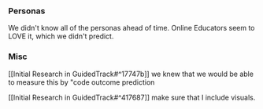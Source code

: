 ### Personas

We didn't know all of the personas ahead of time. Online Educators seem to LOVE it, which we didn't predict.

### Misc

[[Initial Research in GuidedTrack#^17747b]] we knew that we would be able to measure this by "code outcome prediction

[[Initial Research in GuidedTrack#^417687]] make sure that I include visuals.
